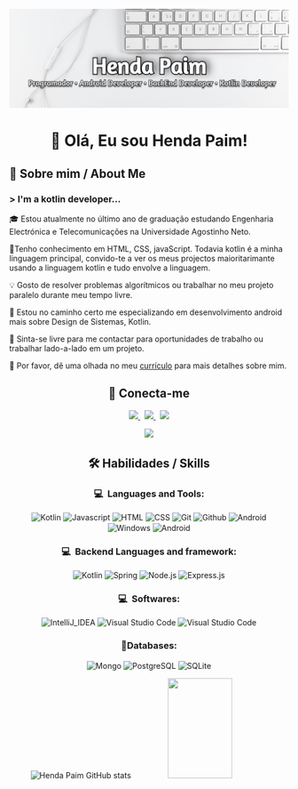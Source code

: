 <p align="center">
	<img alt="Henda Paim" src="./header.png">
</p>

<h1 align="center">👋 Olá, Eu sou Henda Paim!</h1>  

## 🚀 Sobre mim / About Me

### > I'm a kotlin developer...

🎓  Estou atualmente no último ano de graduação estudando Engenharia Electrónica e Telecomunicações na Universidade Agostinho Neto.

<!-- 🔭 Atualmente estou trabalhando como estagiário do Google Summer of Code na GNOME Organization. -->

🧠Tenho conhecimento em HTML, CSS, javaScript. Todavia kotlin é a minha linguagem principal, convido-te a ver os meus projectos maioritarimante usando a linguagem kotlin e tudo envolve a linguagem.

💡 Gosto de resolver problemas algorítmicos ou trabalhar no meu projeto paralelo durante meu tempo livre.

🌱 Estou no caminho certo me especializando em desenvolvimento android mais sobre Design de Sistemas, Kotlin.

💬 Sinta-se livre para me contactar para oportunidades de trabalho ou trabalhar lado-a-lado em um projeto.

🧩 Por favor, dê uma olhada no meu <a href="#">currículo</a> para mais detalhes sobre mim.


<h2 align="center"> 🔗 Conecta-me</h2>
<p align="center">
	<a href="https://www.linkedin.com/in/hendapaim0/">
		<img src="https://img.shields.io/badge/LinkedIn-0077B5?style=for-the-badge&logo=linkedin&logoColor=white" />
	</a>&nbsp;
  <!-- <a href="https://gitlab.gnome.org/amankrx/">
		<img src="https://img.shields.io/badge/GitLab-330F63?style=for-the-badge&logo=gitlab&logoColor=white" />
	</a> -->
	<a href="mailto:hendapaim@gmail.com">
		<img src="https://img.shields.io/badge/Gmail-D14836?style=for-the-badge&logo=gmail&logoColor=white" />
	</a>&nbsp;
  <a href="https://twitter.com/HendaPaim">
		<img src="https://img.shields.io/badge/twitter-1DA1F2?style=for-the-badge&logo=twitter&logoColor=white" />
	</a>
</p>
<p align="center">
	<img src="https://komarev.com/ghpvc/?username=hendapaim&style=for-the-badge" />
</p>



<h2 align="center">🛠 Habilidades / Skills</h2> 

<div align="center">

  ### 💻 &nbsp;Languages and Tools:
  <p>
    <img align="center" alt="Kotlin" src="https://img.shields.io/badge/Kotlin-0095D5?&style=for-the-badge&logo=kotlin&logoColor=white"/>
    <img align="center" alt="Javascript" src="https://img.shields.io/badge/JavaScript-F7DF1E?style=for-the-badge&logo=javascript&logoColor=black"/>
    <img align="center" alt="HTML" src="https://img.shields.io/badge/HTML5-E34F26?style=for-the-badge&logo=html5&logoColor=white"/>
    <img align="center" alt="CSS" src="https://img.shields.io/badge/CSS3-1572B6?style=for-the-badge&logo=css3&logoColor=white"/>
    <img align="center" alt="Git" src="https://img.shields.io/badge/GIT-E44C30?style=for-the-badge&logo=git&logoColor=white"/>
    <img align="center" alt="Github" src="https://img.shields.io/badge/GitHub-100000?style=for-the-badge&logo=github&logoColor=white"/>
    <img align="center" alt="Android" src="https://img.shields.io/badge/Android-3DDC84?style=for-the-badge&logo=android&logoColor=white"/>
    <img align="center" alt="Windows" src="https://img.shields.io/badge/Windows-0078D6?style=for-the-badge&logo=windows&logoColor=white"/>
    <img align="center" alt="Android" src="https://img.shields.io/badge/Linux-FCC624?style=for-the-badge&logo=linux&logoColor=black"/>
  </p>

  ### 💻 &nbsp;Backend Languages and framework:
  <p align="center">
    <img align="center" alt="Kotlin" src="https://img.shields.io/badge/Kotlin-0095D5?&style=for-the-badge&logo=kotlin&logoColor=white"/>
    <img align="center" alt="Spring" src="https://img.shields.io/badge/Spring-6DB33F?style=for-the-badge&logo=spring&logoColor=white"/>
    <img align="center" alt="Node.js" src="https://img.shields.io/badge/Node.js-43853D?style=for-the-badge&logo=node.js&logoColor=white"/>
    <img align="center" alt="Express.js" src="https://img.shields.io/badge/Express.js-404D59?style=for-the-badge"/>
  </p>

  ### 💻 &nbsp;Softwares:
  <p>
    <img align="center" alt="IntelliJ_IDEA" src="https://img.shields.io/badge/IntelliJ_IDEA-000000.svg?style=for-the-badge&logo=intellij-idea&logoColor=white"/>
    <img align="center" alt="Visual Studio Code" src="https://img.shields.io/badge/Visual_Studio_Code-0078D4?style=for-the-badge&logo=visual%20studio%20code&logoColor=white"/>
    <img align="center" alt="Visual Studio Code" src="https://img.shields.io/badge/Android_Studio-3DDC84?style=for-the-badge&logo=android-studio&logoColor=white"/>
  </p>

  ### 🔹Databases:
  <p > 
    <img align="center" alt="Mongo" src="https://img.shields.io/badge/MongoDB-4EA94B?style=for-the-badge&logo=mongodb&logoColor=white"/>
    <img align="center" alt="PostgreSQL" src="https://img.shields.io/badge/PostgreSQL-316192?style=for-the-badge&logo=postgresql&logoColor=white"/>
    <img align="center" alt="SQLite" src="https://img.shields.io/badge/SQLite-07405E?style=for-the-badge&logo=sqlite&logoColor=white"/>
    
  </p>

  <p align="center">
    <img width="48%" height="180em" alt="Henda Paim GitHub stats" src="https://github-readme-stats.vercel.app/api?username=HendaPaim&show_icons=true&theme=dark"/>
    <img width="48%" height="180em" width=" alt="Linguagens mais usadas" src="https://github-readme-stats.vercel.app/api/top-langs/?username=HendaPaim&layout=compact&theme=dark"/>
  </p>

  <!-- <p>
    <img src="https://starchart.cc/hendapaim/{repo}.svg" />
  </p> -->
</div>
